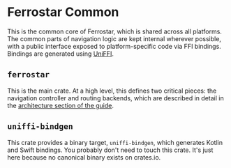 # Ferrostar Common

This is the common core of Ferrostar, which is shared across all platforms. The common parts of navigation
logic are kept internal wherever possible, with a public interface exposed to platform-specific code
via FFI bindings. Bindings are generated using [UniFFI](https://mozilla.github.io/uniffi-rs/).

## `ferrostar`

This is the main crate. At a high level, this defines two critical pieces: the navigation controller
and routing backends, which are described in detail in the [architecture section of the guide](https://stadiamaps.github.io/ferrostar/architecture.html).

## `uniffi-bindgen`

This crate provides a binary target, `uniffi-bindgen`, which generates Kotlin and Swift bindings.
You probably don't need to touch this crate. It's just here because no canonical binary exists on crates.io.